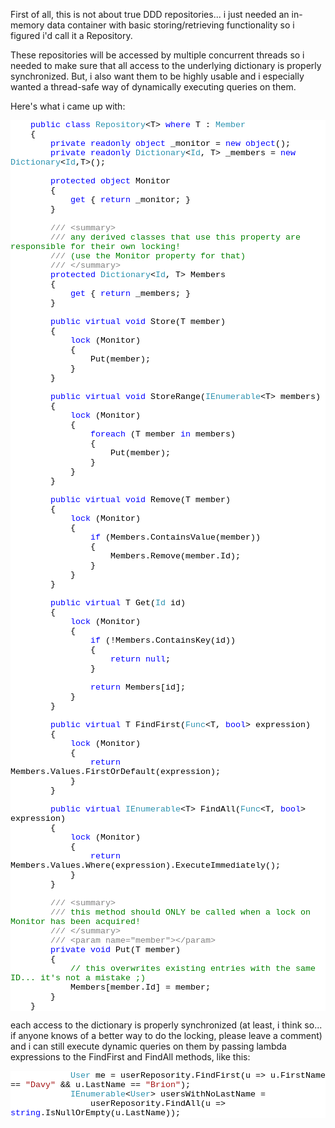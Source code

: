 First of all, this is not about true DDD repositories... i just needed an in-memory data container with basic storing/retrieving functionality so i figured i'd call it a Repository.

These repositories will be accessed by multiple concurrent threads so i needed to make sure that all access to the underlying dictionary is properly synchronized. But, i also want them to be highly usable and i especially wanted a thread-safe way of dynamically executing queries on them.

Here's what i came up with:

<div style="font-family:Courier New;font-size:10pt;color:black;background:white;">
<p style="margin:0;">&nbsp;&nbsp;&nbsp; <span style="color:blue;">public</span> <span style="color:blue;">class</span> <span style="color:#2b91af;">Repository</span>&lt;T&gt; <span style="color:blue;">where</span> T : <span style="color:#2b91af;">Member</span></p>
<p style="margin:0;">&nbsp;&nbsp;&nbsp; {</p>
<p style="margin:0;">&nbsp;&nbsp;&nbsp; &nbsp;&nbsp;&nbsp; <span style="color:blue;">private</span> <span style="color:blue;">readonly</span> <span style="color:blue;">object</span> _monitor = <span style="color:blue;">new</span> <span style="color:blue;">object</span>();</p>
<p style="margin:0;">&nbsp;&nbsp;&nbsp; &nbsp;&nbsp;&nbsp; <span style="color:blue;">private</span> <span style="color:blue;">readonly</span> <span style="color:#2b91af;">Dictionary</span>&lt;<span style="color:#2b91af;">Id</span>, T&gt; _members = <span style="color:blue;">new</span> <span style="color:#2b91af;">Dictionary</span>&lt;<span style="color:#2b91af;">Id</span>,T&gt;();</p>
<p style="margin:0;">&nbsp;</p>
<p style="margin:0;">&nbsp;&nbsp;&nbsp; &nbsp;&nbsp;&nbsp; <span style="color:blue;">protected</span> <span style="color:blue;">object</span> Monitor</p>
<p style="margin:0;">&nbsp;&nbsp;&nbsp; &nbsp;&nbsp;&nbsp; {</p>
<p style="margin:0;">&nbsp;&nbsp;&nbsp; &nbsp;&nbsp;&nbsp; &nbsp;&nbsp;&nbsp; <span style="color:blue;">get</span> { <span style="color:blue;">return</span> _monitor; }</p>
<p style="margin:0;">&nbsp;&nbsp;&nbsp; &nbsp;&nbsp;&nbsp; }</p>
<p style="margin:0;">&nbsp;</p>
<p style="margin:0;">&nbsp;&nbsp;&nbsp; &nbsp;&nbsp;&nbsp; <span style="color:gray;">///</span><span style="color:green;"> </span><span style="color:gray;">&lt;summary&gt;</span></p>
<p style="margin:0;">&nbsp;&nbsp;&nbsp; &nbsp;&nbsp;&nbsp; <span style="color:gray;">///</span><span style="color:green;"> any derived classes that use this property are responsible for their own locking!</span></p>
<p style="margin:0;">&nbsp;&nbsp;&nbsp; &nbsp;&nbsp;&nbsp; <span style="color:gray;">///</span><span style="color:green;"> (use the Monitor property for that)</span></p>
<p style="margin:0;">&nbsp;&nbsp;&nbsp; &nbsp;&nbsp;&nbsp; <span style="color:gray;">///</span><span style="color:green;"> </span><span style="color:gray;">&lt;/summary&gt;</span></p>
<p style="margin:0;">&nbsp;&nbsp;&nbsp; &nbsp;&nbsp;&nbsp; <span style="color:blue;">protected</span> <span style="color:#2b91af;">Dictionary</span>&lt;<span style="color:#2b91af;">Id</span>, T&gt; Members</p>
<p style="margin:0;">&nbsp;&nbsp;&nbsp; &nbsp;&nbsp;&nbsp; {</p>
<p style="margin:0;">&nbsp;&nbsp;&nbsp; &nbsp;&nbsp;&nbsp; &nbsp;&nbsp;&nbsp; <span style="color:blue;">get</span> { <span style="color:blue;">return</span> _members; }</p>
<p style="margin:0;">&nbsp;&nbsp;&nbsp; &nbsp;&nbsp;&nbsp; }</p>
<p style="margin:0;">&nbsp;</p>
<p style="margin:0;">&nbsp;&nbsp;&nbsp; &nbsp;&nbsp;&nbsp; <span style="color:blue;">public</span> <span style="color:blue;">virtual</span> <span style="color:blue;">void</span> Store(T member)</p>
<p style="margin:0;">&nbsp;&nbsp;&nbsp; &nbsp;&nbsp;&nbsp; {</p>
<p style="margin:0;">&nbsp;&nbsp;&nbsp; &nbsp;&nbsp;&nbsp; &nbsp;&nbsp;&nbsp; <span style="color:blue;">lock</span> (Monitor)</p>
<p style="margin:0;">&nbsp;&nbsp;&nbsp; &nbsp;&nbsp;&nbsp; &nbsp;&nbsp;&nbsp; {</p>
<p style="margin:0;">&nbsp;&nbsp;&nbsp; &nbsp;&nbsp;&nbsp; &nbsp;&nbsp;&nbsp; &nbsp;&nbsp;&nbsp; Put(member);</p>
<p style="margin:0;">&nbsp;&nbsp;&nbsp; &nbsp;&nbsp;&nbsp; &nbsp;&nbsp;&nbsp; }</p>
<p style="margin:0;">&nbsp;&nbsp;&nbsp; &nbsp;&nbsp;&nbsp; }</p>
<p style="margin:0;">&nbsp;</p>
<p style="margin:0;">&nbsp;&nbsp;&nbsp; &nbsp;&nbsp;&nbsp; <span style="color:blue;">public</span> <span style="color:blue;">virtual</span> <span style="color:blue;">void</span> StoreRange(<span style="color:#2b91af;">IEnumerable</span>&lt;T&gt; members)</p>
<p style="margin:0;">&nbsp;&nbsp;&nbsp; &nbsp;&nbsp;&nbsp; {</p>
<p style="margin:0;">&nbsp;&nbsp;&nbsp; &nbsp;&nbsp;&nbsp; &nbsp;&nbsp;&nbsp; <span style="color:blue;">lock</span> (Monitor)</p>
<p style="margin:0;">&nbsp;&nbsp;&nbsp; &nbsp;&nbsp;&nbsp; &nbsp;&nbsp;&nbsp; {</p>
<p style="margin:0;">&nbsp;&nbsp;&nbsp; &nbsp;&nbsp;&nbsp; &nbsp;&nbsp;&nbsp; &nbsp;&nbsp;&nbsp; <span style="color:blue;">foreach</span> (T member <span style="color:blue;">in</span> members)</p>
<p style="margin:0;">&nbsp;&nbsp;&nbsp; &nbsp;&nbsp;&nbsp; &nbsp;&nbsp;&nbsp; &nbsp;&nbsp;&nbsp; {</p>
<p style="margin:0;">&nbsp;&nbsp;&nbsp; &nbsp;&nbsp;&nbsp; &nbsp;&nbsp;&nbsp; &nbsp;&nbsp;&nbsp; &nbsp;&nbsp;&nbsp; Put(member);</p>
<p style="margin:0;">&nbsp;&nbsp;&nbsp; &nbsp;&nbsp;&nbsp; &nbsp;&nbsp;&nbsp; &nbsp;&nbsp;&nbsp; }</p>
<p style="margin:0;">&nbsp;&nbsp;&nbsp; &nbsp;&nbsp;&nbsp; &nbsp;&nbsp;&nbsp; }</p>
<p style="margin:0;">&nbsp;&nbsp;&nbsp; &nbsp;&nbsp;&nbsp; }</p>
<p style="margin:0;">&nbsp;</p>
<p style="margin:0;">&nbsp;&nbsp;&nbsp; &nbsp;&nbsp;&nbsp; <span style="color:blue;">public</span> <span style="color:blue;">virtual</span> <span style="color:blue;">void</span> Remove(T member)</p>
<p style="margin:0;">&nbsp;&nbsp;&nbsp; &nbsp;&nbsp;&nbsp; {</p>
<p style="margin:0;">&nbsp;&nbsp;&nbsp; &nbsp;&nbsp;&nbsp; &nbsp;&nbsp;&nbsp; <span style="color:blue;">lock</span> (Monitor)</p>
<p style="margin:0;">&nbsp;&nbsp;&nbsp; &nbsp;&nbsp;&nbsp; &nbsp;&nbsp;&nbsp; {</p>
<p style="margin:0;">&nbsp;&nbsp;&nbsp; &nbsp;&nbsp;&nbsp; &nbsp;&nbsp;&nbsp; &nbsp;&nbsp;&nbsp; <span style="color:blue;">if</span> (Members.ContainsValue(member))</p>
<p style="margin:0;">&nbsp;&nbsp;&nbsp; &nbsp;&nbsp;&nbsp; &nbsp;&nbsp;&nbsp; &nbsp;&nbsp;&nbsp; {</p>
<p style="margin:0;">&nbsp;&nbsp;&nbsp; &nbsp;&nbsp;&nbsp; &nbsp;&nbsp;&nbsp; &nbsp;&nbsp;&nbsp; &nbsp;&nbsp;&nbsp; Members.Remove(member.Id);</p>
<p style="margin:0;">&nbsp;&nbsp;&nbsp; &nbsp;&nbsp;&nbsp; &nbsp;&nbsp;&nbsp; &nbsp;&nbsp;&nbsp; }</p>
<p style="margin:0;">&nbsp;&nbsp;&nbsp; &nbsp;&nbsp;&nbsp; &nbsp;&nbsp;&nbsp; }</p>
<p style="margin:0;">&nbsp;&nbsp;&nbsp; &nbsp;&nbsp;&nbsp; }</p>
<p style="margin:0;">&nbsp;</p>
<p style="margin:0;">&nbsp;&nbsp;&nbsp; &nbsp;&nbsp;&nbsp; <span style="color:blue;">public</span> <span style="color:blue;">virtual</span> T Get(<span style="color:#2b91af;">Id</span> id)</p>
<p style="margin:0;">&nbsp;&nbsp;&nbsp; &nbsp;&nbsp;&nbsp; {</p>
<p style="margin:0;">&nbsp;&nbsp;&nbsp; &nbsp;&nbsp;&nbsp; &nbsp;&nbsp;&nbsp; <span style="color:blue;">lock</span> (Monitor)</p>
<p style="margin:0;">&nbsp;&nbsp;&nbsp; &nbsp;&nbsp;&nbsp; &nbsp;&nbsp;&nbsp; {</p>
<p style="margin:0;">&nbsp;&nbsp;&nbsp; &nbsp;&nbsp;&nbsp; &nbsp;&nbsp;&nbsp; &nbsp;&nbsp;&nbsp; <span style="color:blue;">if</span> (!Members.ContainsKey(id))</p>
<p style="margin:0;">&nbsp;&nbsp;&nbsp; &nbsp;&nbsp;&nbsp; &nbsp;&nbsp;&nbsp; &nbsp;&nbsp;&nbsp; {</p>
<p style="margin:0;">&nbsp;&nbsp;&nbsp; &nbsp;&nbsp;&nbsp; &nbsp;&nbsp;&nbsp; &nbsp;&nbsp;&nbsp; &nbsp;&nbsp;&nbsp; <span style="color:blue;">return</span> <span style="color:blue;">null</span>;</p>
<p style="margin:0;">&nbsp;&nbsp;&nbsp; &nbsp;&nbsp;&nbsp; &nbsp;&nbsp;&nbsp; &nbsp;&nbsp;&nbsp; }</p>
<p style="margin:0;">&nbsp;</p>
<p style="margin:0;">&nbsp;&nbsp;&nbsp; &nbsp;&nbsp;&nbsp; &nbsp;&nbsp;&nbsp; &nbsp;&nbsp;&nbsp; <span style="color:blue;">return</span> Members[id];</p>
<p style="margin:0;">&nbsp;&nbsp;&nbsp; &nbsp;&nbsp;&nbsp; &nbsp;&nbsp;&nbsp; }</p>
<p style="margin:0;">&nbsp;&nbsp;&nbsp; &nbsp;&nbsp;&nbsp; }</p>
<p style="margin:0;">&nbsp;</p>
<p style="margin:0;">&nbsp;&nbsp;&nbsp; &nbsp;&nbsp;&nbsp; <span style="color:blue;">public</span> <span style="color:blue;">virtual</span> T FindFirst(<span style="color:#2b91af;">Func</span>&lt;T, <span style="color:blue;">bool</span>&gt; expression)</p>
<p style="margin:0;">&nbsp;&nbsp;&nbsp; &nbsp;&nbsp;&nbsp; {</p>
<p style="margin:0;">&nbsp;&nbsp;&nbsp; &nbsp;&nbsp;&nbsp; &nbsp;&nbsp;&nbsp; <span style="color:blue;">lock</span> (Monitor)</p>
<p style="margin:0;">&nbsp;&nbsp;&nbsp; &nbsp;&nbsp;&nbsp; &nbsp;&nbsp;&nbsp; {</p>
<p style="margin:0;">&nbsp;&nbsp;&nbsp; &nbsp;&nbsp;&nbsp; &nbsp;&nbsp;&nbsp; &nbsp;&nbsp;&nbsp; <span style="color:blue;">return</span> Members.Values.FirstOrDefault(expression);</p>
<p style="margin:0;">&nbsp;&nbsp;&nbsp; &nbsp;&nbsp;&nbsp; &nbsp;&nbsp;&nbsp; }</p>
<p style="margin:0;">&nbsp;&nbsp;&nbsp; &nbsp;&nbsp;&nbsp; }</p>
<p style="margin:0;">&nbsp;</p>
<p style="margin:0;">&nbsp;&nbsp;&nbsp; &nbsp;&nbsp;&nbsp; <span style="color:blue;">public</span> <span style="color:blue;">virtual</span> <span style="color:#2b91af;">IEnumerable</span>&lt;T&gt; FindAll(<span style="color:#2b91af;">Func</span>&lt;T, <span style="color:blue;">bool</span>&gt; expression)</p>
<p style="margin:0;">&nbsp;&nbsp;&nbsp; &nbsp;&nbsp;&nbsp; {</p>
<p style="margin:0;">&nbsp;&nbsp;&nbsp; &nbsp;&nbsp;&nbsp; &nbsp;&nbsp;&nbsp; <span style="color:blue;">lock</span> (Monitor)</p>
<p style="margin:0;">&nbsp;&nbsp;&nbsp; &nbsp;&nbsp;&nbsp; &nbsp;&nbsp;&nbsp; {</p>
<p style="margin:0;">&nbsp;&nbsp;&nbsp; &nbsp;&nbsp;&nbsp; &nbsp;&nbsp;&nbsp; &nbsp;&nbsp;&nbsp; <span style="color:blue;">return</span> Members.Values.Where(expression).ExecuteImmediately();</p>
<p style="margin:0;">&nbsp;&nbsp;&nbsp; &nbsp;&nbsp;&nbsp; &nbsp;&nbsp;&nbsp; }</p>
<p style="margin:0;">&nbsp;&nbsp;&nbsp; &nbsp;&nbsp;&nbsp; }</p>
<p style="margin:0;">&nbsp;</p>
<p style="margin:0;">&nbsp;&nbsp;&nbsp; &nbsp;&nbsp;&nbsp; <span style="color:gray;">///</span><span style="color:green;"> </span><span style="color:gray;">&lt;summary&gt;</span></p>
<p style="margin:0;">&nbsp;&nbsp;&nbsp; &nbsp;&nbsp;&nbsp; <span style="color:gray;">///</span><span style="color:green;"> this method should ONLY be called when a lock on Monitor has been acquired!</span></p>
<p style="margin:0;">&nbsp;&nbsp;&nbsp; &nbsp;&nbsp;&nbsp; <span style="color:gray;">///</span><span style="color:green;"> </span><span style="color:gray;">&lt;/summary&gt;</span></p>
<p style="margin:0;">&nbsp;&nbsp;&nbsp; &nbsp;&nbsp;&nbsp; <span style="color:gray;">///</span><span style="color:green;"> </span><span style="color:gray;">&lt;param name="member"&gt;&lt;/param&gt;</span></p>
<p style="margin:0;">&nbsp;&nbsp;&nbsp; &nbsp;&nbsp;&nbsp; <span style="color:blue;">private</span> <span style="color:blue;">void</span> Put(T member)</p>
<p style="margin:0;">&nbsp;&nbsp;&nbsp; &nbsp;&nbsp;&nbsp; {</p>
<p style="margin:0;">&nbsp;&nbsp;&nbsp; &nbsp;&nbsp;&nbsp; &nbsp;&nbsp;&nbsp; <span style="color:green;">// this overwrites existing entries with the same ID... it's not a mistake ;)</span></p>
<p style="margin:0;">&nbsp;&nbsp;&nbsp; &nbsp;&nbsp;&nbsp; &nbsp;&nbsp;&nbsp; Members[member.Id] = member;</p>
<p style="margin:0;">&nbsp;&nbsp;&nbsp; &nbsp;&nbsp;&nbsp; }</p>
<p style="margin:0;">&nbsp;&nbsp;&nbsp; }</p>
</div>

each access to the dictionary is properly synchronized (at least, i think so... if anyone knows of a better way to do the locking, please leave a comment) and i can still execute dynamic queries on them by passing lambda expressions to the FindFirst and FindAll methods, like this:

<div style="font-family:Courier New;font-size:10pt;color:black;background:white;">
<p style="margin:0;">&nbsp;&nbsp;&nbsp; &nbsp;&nbsp;&nbsp; &nbsp;&nbsp;&nbsp; <span style="color:#2b91af;">User</span> me = userReposority.FindFirst(u =&gt; u.FirstName == <span style="color:#a31515;">"Davy"</span> &amp;&amp; u.LastName == <span style="color:#a31515;">"Brion"</span>);</p>
<p style="margin:0;">&nbsp;&nbsp;&nbsp; &nbsp;&nbsp;&nbsp; &nbsp;&nbsp;&nbsp; <span style="color:#2b91af;">IEnumerable</span>&lt;<span style="color:#2b91af;">User</span>&gt; usersWithNoLastName = </p>
<p style="margin:0;">&nbsp;&nbsp;&nbsp; &nbsp;&nbsp;&nbsp; &nbsp;&nbsp;&nbsp; &nbsp;&nbsp;&nbsp; userReposority.FindAll(u =&gt; <span style="color:blue;">string</span>.IsNullOrEmpty(u.LastName));</p>
</div>

<br />
